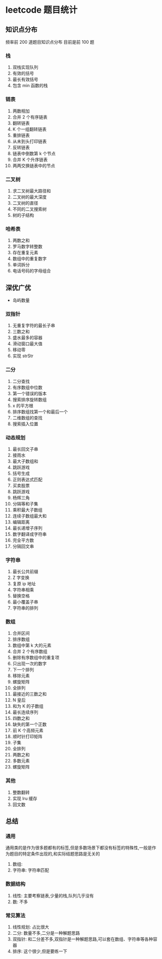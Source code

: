 # leetcode 题目统计

## 知识点分布

频率前 200 道题目知识点分布
目前是前 100 题

### 栈

1. 双栈实现队列
2. 有效的括号
3. 最长有效括号
4. 包含 min 函数的栈

### 链表

1. 两数相加
2. 合并 2 个有序链表
3. 翻转链表
4. K 个一组翻转链表
5. 重排链表
6. 从未到头打印链表
7. 反转链表
8. 链表中倒数第 k 个节点
9. 合并 K 个升序链表
10. 两两交换链表中的节点

### 二叉树

1. 求二叉树最大路径和
2. 二叉树的最大深度
3. 二叉树的直径
4. 不同的二叉搜索树
5. 树的子结构

### 哈希表

1. 两数之和
2. 罗马数字转整数
3. 存在重复元素
4. 数组中的重复数字
5. 单词拆分
6. 电话号码的字母组合

## 深优广优

- 岛屿数量

### 双指针

1. 无重复字符的最长子串
2. 三数之和
3. 盛水最多的容器
4. 滑动窗口最大值
5. 移动零
6. 实现 strStr

### 二分

1. 二分查找
2. 有序数组中位数
3. 第一个错误的版本
4. 搜索排序旋转数组
5. x 的平方根
6. 排序数组找第一个和最后一个
7. 二维数组的查找
8. 搜索插入位置

### 动态规划

1. 最长回文子串
2. 接雨水
3. 最大子数组和
4. 跳跃游戏
5. 括号生成
6. 正则表达式匹配
7. 买卖股票
8. 跳跃游戏
9. 杨辉三角
10. 分隔等和子集
11. 乘积最大子数组
12. 连续子数组最大和
13. 编辑距离
14. 最长递增子序列
15. 数字翻译成字符串
16. 完全平方数
17. 分隔回文串

### 字符串

1. 最长公共前缀
2. Z 字变换
3. 复原 ip 地址
4. 字符串相乘
5. 替换空格
6. 最小覆盖子串
7. 字符串的排列

### 数组

1. 合并区间
2. 排序数组
3. 数组中第 k 大的元素
4. 合并 2 个有序数组
5. 删除有序数组中的重复项
6. 只出现一次的数字
7. 下一个排列
8. 移除元素
9. 螺旋矩阵
10. 全排列
11. 最接近的三数之和
12. N 皇后
13. 和为 K 的子数组
14. 最长连续序列
15. 四数之和
16. 缺失的第一个正数
17. 前 K 个高频元素
18. 顺时针打印矩阵
19. 子集
20. 全排列
21. 两数之和
22. 多数元素
23. 螺旋矩阵

### 其他

1. 整数翻转
2. 实现 lru 缓存
3. 回文数

## 总结

### 通用

通用类的是作为很多题都有的标签,但是多数场景下都没有标签的特殊性,一般是作为题目的特定条件出现的,和实际结题思路是无关的

1. 数组:
2. 字符串: 字符串匹配

### 数据结构

1. 线性: 主要考察链表,少量的栈,队列几乎没有
2. 数: 不多

### 常见算法

1. 线性规划: 占比很大
2. 二分: 数量不多,二分是一种解题思路
3. 双指针: 和二分差不多,双指针是一种解题思路,可以套在数组、字符串等各种容器
4. 排序: 这个很少,但是要练一下
